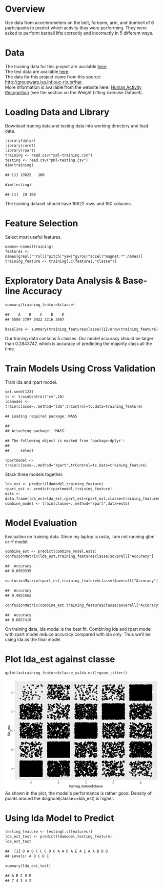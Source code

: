 Overview
========

Use data from accelerometers on the belt, forearm, arm, and dumbell of 6
participants to predict which activity they were performing. They were
asked to perform barbell lifts correctly and incorrectly in 5 different
ways.

Data
====

The training data for this project are available
[here](https://d396qusza40orc.cloudfront.net/predmachlearn/pml-training.csv)  
The test data are available
[here](https://d396qusza40orc.cloudfront.net/predmachlearn/pml-testing.csv)  
The data for this project come from this source:
<http://groupware.les.inf.puc-rio.br/har>.  
More information is available from the website here: [Human Activity
Recognition](http://groupware.les.inf.puc-rio.br/har) (see the section
on the Weight Lifting Exercise Dataset).

Loading Data and Library
========================

Download traning data and testing data into working directory and load
data.

    library(dplyr)
    library(caret)
    library(rpart)
    training <- read.csv("pml-training.csv")
    testing <- read.csv("pml-testing.csv")
    dim(training)

    ## [1] 19622   160

    dim(testing)

    ## [1]  20 160

The training dataset should have 19622 rows and 160 columns.

Feature Selection
=================

Select most useful features.

    names<-names(training)
    features <- names[grepl("^roll|^pitch|^yaw|^gyros|^accel|^magnet.*",names)]
    training_feature <- training[,c(features,"classe")]

Exploratory Data Analysis & Base-line Accuracy
==============================================

    summary(training_feature$classe)

    ##    A    B    C    D    E 
    ## 5580 3797 3422 3216 3607

    baseline <- summary(training_feature$classe)[1]/nrow(training_feature)

Our traning data contains 5 classes. Our model accuracy should be larger
than 0.2843747, which is accuracy of predicting the majority class all
the time.

Train Models Using Cross Validation
===================================

Train lda and rpart model.

    set.seed(123)
    tc <- trainControl("cv",10)
    ldamodel <- train(classe~.,method="lda",trControl=tc,data=training_feature)

    ## Loading required package: MASS

    ## 
    ## Attaching package: 'MASS'

    ## The following object is masked from 'package:dplyr':
    ## 
    ##     select

    rpartmodel <- train(classe~.,method="rpart",trControl=tc,data=training_feature)

Stack three models together.

    lda_est <- predict(ldamodel,training_feature)
    rpart_est <- predict(rpartmodel,training_feature)
    ests <- data.frame(lda_est=lda_est,rpart_est=rpart_est,classe=training_feature$classe)
    combine_model <- train(classe~.,method="rpart",data=ests)

Model Evaluation
================

Evaluation on training data. Since my laptop is rusty, I am not running
gbm or rf model.

    combine_est <- predict(combine_model,ests)
    confusionMatrix(lda_est,training_feature$classe)$overall["Accuracy"]

    ##  Accuracy 
    ## 0.6959535

    confusionMatrix(rpart_est,training_feature$classe)$overall["Accuracy"]

    ##  Accuracy 
    ## 0.4955662

    confusionMatrix(combine_est,training_feature$classe)$overall["Accuracy"]

    ##  Accuracy 
    ## 0.6027418

On training data, lda model is the best fit. Combining lda and rpart
model with rpart model reduce accuracy compared with lda only. Thus
we'll be using lda as the final model.

Plot lda\_est against classe
============================

    qplot(x=training_feature$classe,y=lda_est)+geom_jitter()

![](project_files/figure-markdown_strict/unnamed-chunk-7-1.png)<!-- -->
As shown in the plot, the model's performance is rather good. Density of
points around the diagnoal(classe==lda\_est) is higher.

Using lda Model to Predict
==========================

    testing_feature <- testing[,c(features)]
    lda_est_test <- predict(ldamodel,testing_feature)
    lda_est_test

    ##  [1] D A B C C C D D A A D A E A E A A B B B
    ## Levels: A B C D E

    summary(lda_est_test)

    ## A B C D E 
    ## 7 4 3 4 2

